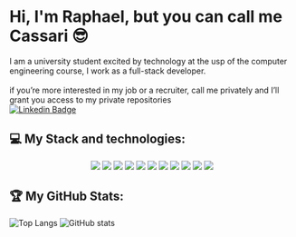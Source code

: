 # Hi, I'm Raphael, but you can call me Cassari 😎
I am a university student excited by technology at the usp of the computer engineering course, I work as a full-stack developer.
<br>
<br>
if you’re more interested in my job or a recruiter, call me privately and I’ll grant you access to my private repositories
<br>
[![Linkedin Badge](https://img.shields.io/badge/-LinkedIn-blue?style=flat-square&logo=Linkedin&logoColor=white&link=https://www.linkedin.com/in/raphael-cassari-6908a51a0/)](https://www.linkedin.com/in/raphael-cassari/)
<h2>💻 My Stack and technologies:</h2>
<p align="center">
  <img src="https://img.shields.io/static/v1?label=%20&message=Python&color=yellow&style=for-the-badge&logo=Python&logoColor=black"/>
  <img src="http://img.shields.io/static/v1?label=%20&message=Angular&color=red&style=for-the-badge&logo=angular&logoColor=black"/>
  <img src="https://img.shields.io/static/v1?label=%20&message=Typescript&color=blue&style=for-the-badge&logo=typescript&logoColor=black"/>
  <img src="http://img.shields.io/static/v1?label=%20&message=HTML&color=orange&style=for-the-badge&logo=html5&logoColor=black"/>
  <img src="http://img.shields.io/static/v1?label=%20&message=CSS&color=green&style=for-the-badge&logo=css3&logoColor=black"/>
  <img src="http://img.shields.io/static/v1?label=%20&message=Nest.js&color=pink&style=for-the-badge&logo=nestjs&logoColor=black"/>
  <img src="http://img.shields.io/static/v1?label=%20&message=MsSql&color=yellow&style=for-the-badge&logo=Microsoft%20SQL%20Server&logoColor=black"/>
  <img src="http://img.shields.io/static/v1?label=%20&message=postman&color=orange&style=for-the-badge&logo=postman&logoColor=black"/>
  <img src="http://img.shields.io/static/v1?label=%20&message=node.js&color=daRK&style=for-the-badge&logo=node.js&logoColor=black"/>
  <img src="http://img.shields.io/static/v1?label=%20&message=javascript&color=yellow&style=for-the-badge&logo=JavaScript&logoColor=black"/>
  <img src="http://img.shields.io/static/v1?label=%20&message=git&color=darkorange&style=for-the-badge&logo=git&logoColor=black"/>
</p>

<h2>🏆 My GitHub Stats:</h2>

![Top Langs](https://github-readme-stats.vercel.app/api/top-langs/?username=RaphaCassari&theme=tokyonight)
![GitHub stats](https://github-readme-stats.vercel.app/api?username=RaphaCassari&show_icons=true&theme=tokyonight)
